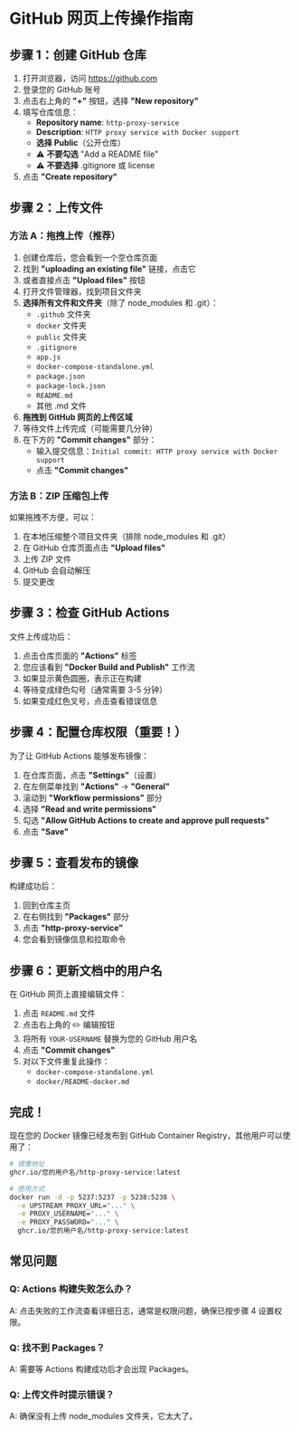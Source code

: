 # GitHub 网页上传操作指南

## 步骤 1：创建 GitHub 仓库

1. 打开浏览器，访问 https://github.com
2. 登录您的 GitHub 账号
3. 点击右上角的 **"+"** 按钮，选择 **"New repository"**
4. 填写仓库信息：
   - **Repository name**: `http-proxy-service`
   - **Description**: `HTTP proxy service with Docker support`
   - **选择 Public**（公开仓库）
   - ⚠️ **不要勾选** "Add a README file"
   - ⚠️ **不要选择** .gitignore 或 license
5. 点击 **"Create repository"**

## 步骤 2：上传文件

### 方法 A：拖拽上传（推荐）

1. 创建仓库后，您会看到一个空仓库页面
2. 找到 **"uploading an existing file"** 链接，点击它
3. 或者直接点击 **"Upload files"** 按钮
4. 打开文件管理器，找到项目文件夹
5. **选择所有文件和文件夹**（除了 node_modules 和 .git）：
   - `.github` 文件夹
   - `docker` 文件夹  
   - `public` 文件夹
   - `.gitignore`
   - `app.js`
   - `docker-compose-standalone.yml`
   - `package.json`
   - `package-lock.json`
   - `README.md`
   - 其他 .md 文件
6. **拖拽到 GitHub 网页的上传区域**
7. 等待文件上传完成（可能需要几分钟）
8. 在下方的 **"Commit changes"** 部分：
   - 输入提交信息：`Initial commit: HTTP proxy service with Docker support`
   - 点击 **"Commit changes"**

### 方法 B：ZIP 压缩包上传

如果拖拽不方便，可以：

1. 在本地压缩整个项目文件夹（排除 node_modules 和 .git）
2. 在 GitHub 仓库页面点击 **"Upload files"**
3. 上传 ZIP 文件
4. GitHub 会自动解压
5. 提交更改

## 步骤 3：检查 GitHub Actions

文件上传成功后：

1. 点击仓库页面的 **"Actions"** 标签
2. 您应该看到 **"Docker Build and Publish"** 工作流
3. 如果显示黄色圆圈，表示正在构建
4. 等待变成绿色勾号（通常需要 3-5 分钟）
5. 如果变成红色叉号，点击查看错误信息

## 步骤 4：配置仓库权限（重要！）

为了让 GitHub Actions 能够发布镜像：

1. 在仓库页面，点击 **"Settings"**（设置）
2. 在左侧菜单找到 **"Actions"** → **"General"**
3. 滚动到 **"Workflow permissions"** 部分
4. 选择 **"Read and write permissions"**
5. 勾选 **"Allow GitHub Actions to create and approve pull requests"**
6. 点击 **"Save"**

## 步骤 5：查看发布的镜像

构建成功后：

1. 回到仓库主页
2. 在右侧找到 **"Packages"** 部分
3. 点击 **"http-proxy-service"**
4. 您会看到镜像信息和拉取命令

## 步骤 6：更新文档中的用户名

在 GitHub 网页上直接编辑文件：

1. 点击 `README.md` 文件
2. 点击右上角的 ✏️ 编辑按钮
3. 将所有 `YOUR-USERNAME` 替换为您的 GitHub 用户名
4. 点击 **"Commit changes"**
5. 对以下文件重复此操作：
   - `docker-compose-standalone.yml`
   - `docker/README-docker.md`

## 完成！

现在您的 Docker 镜像已经发布到 GitHub Container Registry，其他用户可以使用了：

```bash
# 镜像地址
ghcr.io/您的用户名/http-proxy-service:latest

# 使用方式
docker run -d -p 5237:5237 -p 5238:5238 \
  -e UPSTREAM_PROXY_URL="..." \
  -e PROXY_USERNAME="..." \
  -e PROXY_PASSWORD="..." \
  ghcr.io/您的用户名/http-proxy-service:latest
```

## 常见问题

### Q: Actions 构建失败怎么办？
A: 点击失败的工作流查看详细日志，通常是权限问题，确保已按步骤 4 设置权限。

### Q: 找不到 Packages？
A: 需要等 Actions 构建成功后才会出现 Packages。

### Q: 上传文件时提示错误？
A: 确保没有上传 node_modules 文件夹，它太大了。